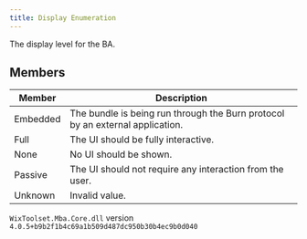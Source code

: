 ```yaml
---
title: Display Enumeration
---
```

The display level for the BA.
## Members
| Member | Description |
| ------ | ----------- |
| Embedded | The bundle is being run through the Burn protocol by an external application. |
| Full | The UI should be fully interactive. |
| None | No UI should be shown. |
| Passive | The UI should not require any interaction from the user. |
| Unknown | Invalid value. |
`WixToolset.Mba.Core.dll` version `4.0.5+b9b2f1b4c69a1b509d487dc950b30b4ec9b0d040`
